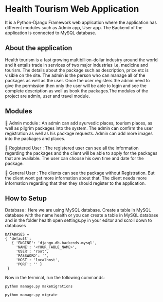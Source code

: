 # Health Tourism Web Application 

It is a Python-Django Framework web application where the application has different modules such as Admin app, User app. The Backend of the application is connected to MySQL database.

## About the application

Health tourism is a fast growing multibillion-dollar industry around the world and it entails trade in services of two major industries i.e, medicine and tourism. The details about the package such as description, price etc is visible on the site. The admin is the person who can manage all of the packages as well as the user. Once the user registers the admin need to give the permission then only the user will be able to login and see the complete description as well as book the packages.The modules of the project are admin, user and travel module.

## Modules

 Admin module : An admin can add ayurvedic places, tourism places, as well as pilgrim packages into the system. The admin can confirm the user registration as well as his package requests. Admin can add more images into the packages and places.

 Registered User : The registered user can see all the information regarding the packages and the client will be able to apply for the packages that are available. The user can choose his own time and date for the package.

 General User : The clients can see the package without Registration. But the client wont get more information about that. The client needs more information regarding that then they should register to the application.

## How to Setup

Database : Here we are using MySQL database. Create a table in MySQL database with the name health or you can create a table in MySQL database and in the folder health open settings.py in your editor and scroll down to databases 

```
DATABASES = 
{ 'default': 
   { 'ENGINE': 'django.db.backends.mysql', 
     'NAME': '<YOUR_TABLE_NAME>', 
     'USER': 'root', 
     'PASSWORD': '', 
     'HOST': 'localhost', 
     'PORT': '' } 
 }
 ```

Now in the terminal, run the following commands:

```
python manage.py makemigrations

python manage.py migrate
```

